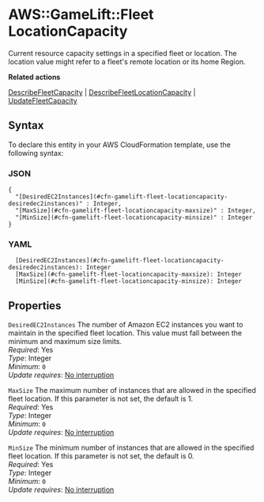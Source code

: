# AWS::GameLift::Fleet LocationCapacity<a name="aws-properties-gamelift-fleet-locationcapacity"></a>

Current resource capacity settings in a specified fleet or location\. The location value might refer to a fleet's remote location or its home Region\. 

 **Related actions** 

 [DescribeFleetCapacity](https://docs.aws.amazon.com/gamelift/latest/apireference/API_DescribeFleetCapacity.html) \| [DescribeFleetLocationCapacity](https://docs.aws.amazon.com/gamelift/latest/apireference/API_DescribeFleetLocationCapacity.html) \| [UpdateFleetCapacity](https://docs.aws.amazon.com/gamelift/latest/apireference/API_UpdateFleetCapacity.html) 

## Syntax<a name="aws-properties-gamelift-fleet-locationcapacity-syntax"></a>

To declare this entity in your AWS CloudFormation template, use the following syntax:

### JSON<a name="aws-properties-gamelift-fleet-locationcapacity-syntax.json"></a>

```
{
  "[DesiredEC2Instances](#cfn-gamelift-fleet-locationcapacity-desiredec2instances)" : Integer,
  "[MaxSize](#cfn-gamelift-fleet-locationcapacity-maxsize)" : Integer,
  "[MinSize](#cfn-gamelift-fleet-locationcapacity-minsize)" : Integer
}
```

### YAML<a name="aws-properties-gamelift-fleet-locationcapacity-syntax.yaml"></a>

```
  [DesiredEC2Instances](#cfn-gamelift-fleet-locationcapacity-desiredec2instances): Integer
  [MaxSize](#cfn-gamelift-fleet-locationcapacity-maxsize): Integer
  [MinSize](#cfn-gamelift-fleet-locationcapacity-minsize): Integer
```

## Properties<a name="aws-properties-gamelift-fleet-locationcapacity-properties"></a>

`DesiredEC2Instances`  <a name="cfn-gamelift-fleet-locationcapacity-desiredec2instances"></a>
The number of Amazon EC2 instances you want to maintain in the specified fleet location\. This value must fall between the minimum and maximum size limits\.  
*Required*: Yes  
*Type*: Integer  
*Minimum*: `0`  
*Update requires*: [No interruption](https://docs.aws.amazon.com/AWSCloudFormation/latest/UserGuide/using-cfn-updating-stacks-update-behaviors.html#update-no-interrupt)

`MaxSize`  <a name="cfn-gamelift-fleet-locationcapacity-maxsize"></a>
The maximum number of instances that are allowed in the specified fleet location\. If this parameter is not set, the default is 1\.  
*Required*: Yes  
*Type*: Integer  
*Minimum*: `0`  
*Update requires*: [No interruption](https://docs.aws.amazon.com/AWSCloudFormation/latest/UserGuide/using-cfn-updating-stacks-update-behaviors.html#update-no-interrupt)

`MinSize`  <a name="cfn-gamelift-fleet-locationcapacity-minsize"></a>
The minimum number of instances that are allowed in the specified fleet location\. If this parameter is not set, the default is 0\.  
*Required*: Yes  
*Type*: Integer  
*Minimum*: `0`  
*Update requires*: [No interruption](https://docs.aws.amazon.com/AWSCloudFormation/latest/UserGuide/using-cfn-updating-stacks-update-behaviors.html#update-no-interrupt)